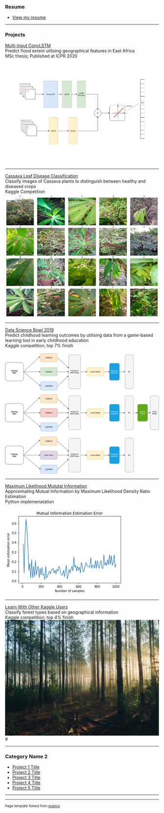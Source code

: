 ### Resume

- [View my resume](/pdf/resume.pdf)

---


### Projects 

[Multi-Input ConvLSTM](/msc)
<br>
Predict flood extent utilising geographical features in East Africa
<br>
MSc thesis; Published at ICPR 2020
<br>
<img src="images/model_cropped.png?raw=true"/>

---

[Cassava Leaf Disease Classification](/cassava)
<br>
Classify images of Cassava plants to distinguish between healthy and diseased crops
<br>
Kaggle Competition
<br>
<img src="images/cassava.png?raw=true"/>

---

[Data Science Bowl 2019](/ds-bowl19)
<br>
Predict childhood learning outcomes by utilising data from a game-based learning tool in early childhood
education
<br>
Kaggle competition; top 7% finish
<br><br>
<img src="images/ds-bowl19.png?raw=true"/>

---
[Maximum Likelihood Mututal Information](/mlmi)
<br>
Approximating Mutual Information by Maximum Likelihood Density Ratio Estimation
<br>
Python implemenatation
<br><br>
<img src="images/mlmi_example.png?raw=true"/>

---
[Learn With Other Kaggle Users](/forrest-kaggle.md)
<br>
Classify forest types based on geographical information
<br>
Kaggle competition; top 4% finish
<br>
<img src="images/forrest.jpg?raw=true"/> # 

---

### Category Name 2

- [Project 1 Title](http://example.com/)
- [Project 2 Title](http://example.com/)
- [Project 3 Title](http://example.com/)
- [Project 4 Title](http://example.com/)
- [Project 5 Title](http://example.com/)

---




---
<p style="font-size:11px">Page template forked from <a href="https://github.com/evanca/quick-portfolio">evanca</a></p>
<!-- Remove above link if you don't want to attibute -->
